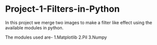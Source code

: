# Project-1-Filters-in-Python
In this project we merge two images to make a filter like effect using the available modules in python.

The modules used are-
1.Matplotlib
2.Pil
3.Numpy
